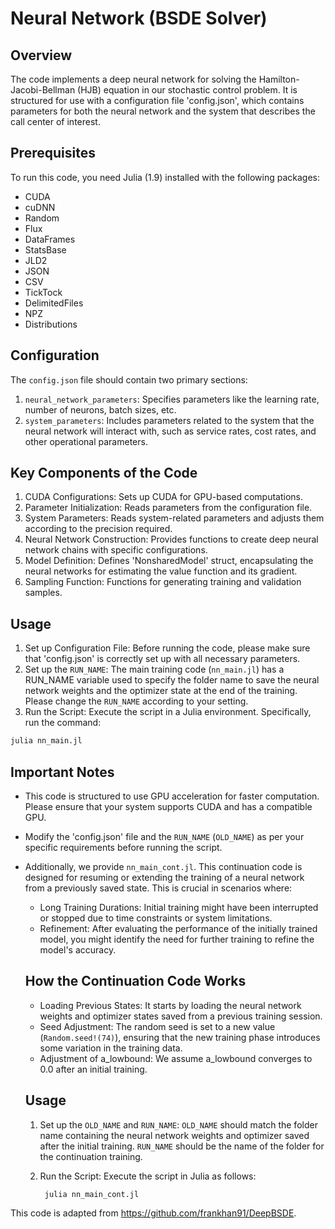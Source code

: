 # Neural Network (BSDE Solver)

## Overview

The code implements a deep neural network for solving the Hamilton-Jacobi-Bellman (HJB) equation in our stochastic control problem. It is structured for use with a configuration file 'config.json', which contains parameters for both the neural network and the system that describes the call center of interest.

## Prerequisites

To run this code, you need Julia (1.9) installed with the following packages:

- CUDA
- cuDNN
- Random
- Flux
- DataFrames
- StatsBase
- JLD2
- JSON
- CSV
- TickTock
- DelimitedFiles
- NPZ
- Distributions


## Configuration

The `config.json` file should contain two primary sections:

1. `neural_network_parameters`: Specifies parameters like the learning rate, number of neurons, batch sizes, etc.
2. `system_parameters`: Includes parameters related to the system that the neural network will interact with, such as service rates, cost rates, and other operational parameters.


## Key Components of the Code

1. CUDA Configurations: Sets up CUDA for GPU-based computations.
2. Parameter Initialization: Reads parameters from the configuration file.
3. System Parameters: Reads system-related parameters and adjusts them according to the precision required.
4. Neural Network Construction: Provides functions to create deep neural network chains with specific configurations.
5. Model Definition: Defines 'NonsharedModel' struct, encapsulating the neural networks for estimating the value function and its gradient.
6. Sampling Function: Functions for generating training and validation samples.

## Usage

1.  Set up Configuration File: Before running the code, please make sure that 'config.json' is correctly set up with all necessary parameters.
2.  Set up the `RUN_NAME`: The main training code (`nn_main.jl`) has a RUN_NAME variable used to specify the folder name to save the neural network weights and the optimizer state at the end of the training. Please change the `RUN_NAME` according to your setting.
4.  Run the Script: Execute the script in a Julia environment. Specifically, run the command: 

```bash
julia nn_main.jl
```

## Important Notes

- This code is structured to use GPU acceleration for faster computation. Please ensure that your system supports CUDA and has a compatible GPU.
- Modify the 'config.json' file and the `RUN_NAME` (`OLD_NAME`) as per your specific requirements before running the script.
  
- Additionally, we provide `nn_main_cont.jl`. This continuation code is designed for resuming or extending the training of a neural network from a previously saved state. This is crucial in scenarios where:
  - Long Training Durations: Initial training might have been interrupted or stopped due to time constraints or system limitations.
  - Refinement: After evaluating the performance of the initially trained model, you might identify the need for further training to refine the model's accuracy.
  
  ## How the Continuation Code Works
  - Loading Previous States: It starts by loading the neural network weights and optimizer states saved from a previous training session.
  - Seed Adjustment: The random seed is set to a new value (`Random.seed!(74)`), ensuring that the new training phase introduces some variation in the training data.
  - Adjustment of a_lowbound: We assume a_lowbound converges to 0.0 after an initial training.

  ## Usage

  1. Set up the `OLD_NAME` and `RUN_NAME`: `OLD_NAME` should match the folder name containing the neural network weights and optimizer saved after the initial training. `RUN_NAME` should be the name of the folder for the continuation training.
  2. Run the Script: Execute the script in Julia as follows:
      
     ```bash
      julia nn_main_cont.jl
     ```
     
This code is adapted from https://github.com/frankhan91/DeepBSDE.
